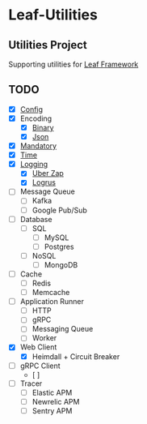 # Leaf-Utilities

## Utilities Project
Supporting utilities for [Leaf Framework](https://github.com/paulusrobin/leaf)

## TODO
- [X] [Config](https://github.com/paulusrobin/leaf-utilities/tree/main/config)
- [X] Encoding
    - [X] [Binary](https://github.com/paulusrobin/leaf-utilities/tree/main/encoding/binary)
    - [X] [Json](https://github.com/paulusrobin/leaf-utilities/tree/main/encoding/json)
- [X] [Mandatory](https://github.com/paulusrobin/leaf-utilities/tree/main/mandatory)
- [X] [Time](https://github.com/paulusrobin/leaf-utilities/tree/main/time)
- [X] [Logging](https://github.com/paulusrobin/leaf-utilities/tree/logger/logger)
    - [X] [Uber Zap](https://github.com/paulusrobin/leaf-utilities/tree/logger/zap)
    - [X] [Logrus](https://github.com/paulusrobin/leaf-utilities/tree/logger/logrus)
- [ ] Message Queue
    - [ ] Kafka
    - [ ] Google Pub/Sub
- [ ] Database
    - [ ] SQL
        - [ ] MySQL
        - [ ] Postgres
    - [ ] NoSQL
        - [ ] MongoDB
- [ ] Cache
    - [ ] Redis
    - [ ] Memcache
- [ ] Application Runner
    - [ ] HTTP
    - [ ] gRPC
    - [ ] Messaging Queue
    - [ ] Worker
- [x] Web Client
    - [x] Heimdall + Circuit Breaker
- [ ] gRPC Client
    - [ ] 
 - [ ] Tracer
    - [ ] Elastic APM
    - [ ] Newrelic APM
    - [ ] Sentry APM